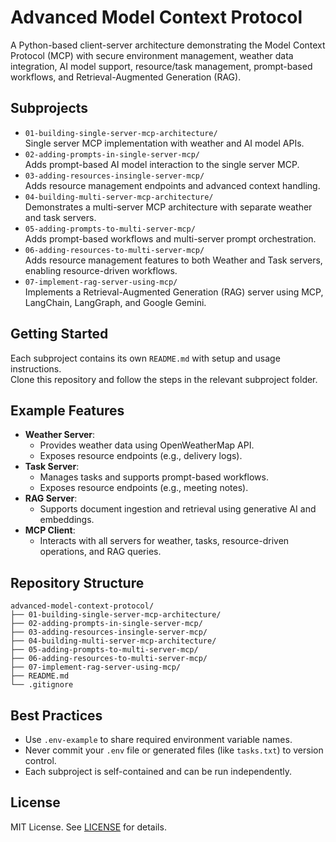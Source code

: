 # Advanced Model Context Protocol

A Python-based client-server architecture demonstrating the Model Context Protocol (MCP) with secure environment management, weather data integration, AI model support, resource/task management, prompt-based workflows, and Retrieval-Augmented Generation (RAG).

## Subprojects

- `01-building-single-server-mcp-architecture/`  
  Single server MCP implementation with weather and AI model APIs.
- `02-adding-prompts-in-single-server-mcp/`  
  Adds prompt-based AI model interaction to the single server MCP.
- `03-adding-resources-insingle-server-mcp/`  
  Adds resource management endpoints and advanced context handling.
- `04-building-multi-server-mcp-architecture/`  
  Demonstrates a multi-server MCP architecture with separate weather and task servers.
- `05-adding-prompts-to-multi-server-mcp/`  
  Adds prompt-based workflows and multi-server prompt orchestration.
- `06-adding-resources-to-multi-server-mcp/`  
  Adds resource management features to both Weather and Task servers, enabling resource-driven workflows.
- `07-implement-rag-server-using-mcp/`  
  Implements a Retrieval-Augmented Generation (RAG) server using MCP, LangChain, LangGraph, and Google Gemini.

## Getting Started

Each subproject contains its own `README.md` with setup and usage instructions.  
Clone this repository and follow the steps in the relevant subproject folder.

## Example Features

- **Weather Server**:  
  - Provides weather data using OpenWeatherMap API.
  - Exposes resource endpoints (e.g., delivery logs).
- **Task Server**:  
  - Manages tasks and supports prompt-based workflows.
  - Exposes resource endpoints (e.g., meeting notes).
- **RAG Server**:  
  - Supports document ingestion and retrieval using generative AI and embeddings.
- **MCP Client**:  
  - Interacts with all servers for weather, tasks, resource-driven operations, and RAG queries.

## Repository Structure

```
advanced-model-context-protocol/
├── 01-building-single-server-mcp-architecture/
├── 02-adding-prompts-in-single-server-mcp/
├── 03-adding-resources-insingle-server-mcp/
├── 04-building-multi-server-mcp-architecture/
├── 05-adding-prompts-to-multi-server-mcp/
├── 06-adding-resources-to-multi-server-mcp/
├── 07-implement-rag-server-using-mcp/
├── README.md
└── .gitignore
```

## Best Practices

- Use `.env-example` to share required environment variable names.
- Never commit your `.env` file or generated files (like `tasks.txt`) to version control.
- Each subproject is self-contained and can be run independently.

## License

MIT License. See [LICENSE](LICENSE) for details.